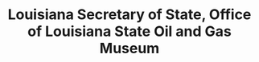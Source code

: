 ---
layout: repo
title: "Louisiana Secretary of State, Office of Louisiana State Oil and Gas Museum"
id: 25049
permalink: repos/25049/
---